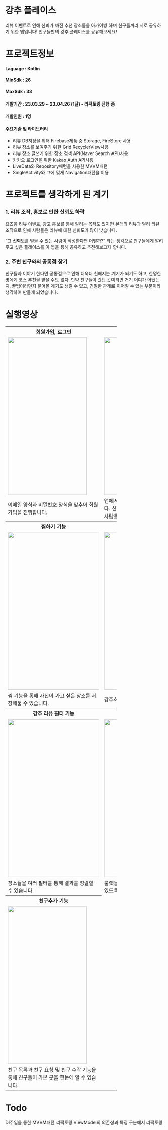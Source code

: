 # 강추 플레이스
리뷰 이벤트로 인해 신뢰가 깨진 추천 장소들을 아카이빙 하며 친구들끼리 서로 공유하기 위한 앱입니다!
친구들만의 강추 플레이스를 공유해보세요!

# 프로젝트정보 

 #### Laguage : Kotlin
 #### MinSdk : 26  
 #### MaxSdk : 33   
 #### 개발기간 : 23.03.29 ~ 23.04.26 (1달) - 리팩토링 진행 중  
 #### 개발인원 : 1명 
 #### 주요기술 및 라이브러리
 - 리뷰 DB저장을 위해 Firebase제품 중 Storage, FireStore 사용
 - 리뷰 장소를 보여주기 위한 Grid RecyclerView사용
 - 리뷰 장소 글쓰기 위한 장소 검색 API(Naver Search API)사용
 - 카카오 로그인을 위한 Kakao Auth API사용
 - LiveData와 Repository패턴을 사용한 MVVM패턴
 - SingleActivity와 그에 맞게 Navigation패턴을 이용

# 프로젝트를 생각하게 된 계기

### 1. 리뷰 조작, 홍보로 인한 신뢰도 하락

요즈음 리뷰 이벤트, 광고 홍보를 통해 알리는 목적도 있지만 본래의 리뷰과 달리 리뷰 조작으로 인해 사람들은 리뷰에 대한 신뢰도가 많이 낮습니다.

“그 **신뢰도**를 믿을 수 있는 사람이 작성한다면 어떻까?” 라는 생각으로 친구들에게 알려주고 싶은 플레이스를 이 앱을 통해 공유하고 추천해보고자 합니다.

### 2. 주변 친구와의 공통점 찾기

친구들과 이야기 한다면 공통점으로 인해 더욱더 친해지는 계기가 되기도 하고, 한명한명에게 코스 추천을 받을 수도 없다. 만약 친구들이 갔던 곳이라면 거기 어디가 어땠는지, 꿀팁이라던지 물어볼 계기도 생길 수 있고, 긴밀한 관계로 이어질 수 있는 부분이라 생각하여 만들게 되었습니다.

# 실행영상

<table style="width:70%;">
  <tr>
    <th style="text-align:center;"><b> 회원가입, 로그인</b></th>
    <th style="text-align:center;"><b> 강추 화면 및 상세 페이지 </b></th>
  </tr>
  <tr>
    <td><img src="https://github.com/incava/GangChuPlace/assets/68988975/2a2c61d2-41a2-40e3-80b1-30ccf5ffc381.gif" width="250" height="500"/></td>
    <td><img src="https://github.com/incava/GangChuPlace/assets/68988975/5e259f4b-b2ee-4d1b-8815-1539432fa5d1.gif" width="250" height="500"/></td>
  </tr>
  <tr>
    <td>이메일 양식과 비밀번호 양식을 맞추어 회원가입을 진행합니다.</td>
    <td>앱에서 사용한 사람들이 보는 강추 화면입니다. 친추 추천이 몇 명인지 볼 수 있고, 어떤사람들이 리뷰를 남겼는지 확인 가능합니다.</td>
  </tr>
    <tr>
  <th style="text-align:center;"><b> 찜하기 기능 </b></th>
      <th style="text-align:center;"><b> 강추 리뷰 쓰기 </b></th>
  </tr>
  <tr>
    <td><img src="https://github.com/incava/GangChuPlace/assets/68988975/44a9d0ac-ba13-4e63-ba0a-763c661b829e.gif" width="290" height="500"/></td>
    <td><img src="https://github.com/incava/GangChuPlace/assets/68988975/4bf049cd-db48-40fa-b2c5-a9421e04b2a6.gif" width="290" height="500"/></td>
  </tr>
  <tr>
    <td>찜 기능을 통해 자신이 가고 싶은 장소를 저장해둘 수 있습니다.</td>
    <td>강추하는 장소에 리뷰를 달 수 있습니다.</td>
  </tr>
  
 <tr>
    <th style="text-align:center;"><b> 강추 리뷰 필터 기능 </b></th>
    <th style="text-align:center;"><b> 룰렛 기능 </b></th>
  </tr>
  <tr>
    <td><img src="https://github.com/incava/GangChuPlace/assets/68988975/1d9a623f-b24d-4521-947e-9b8b3029bb48.gif" width="290" height="500"/></td>
    <td><img src="https://github.com/incava/GangChuPlace/assets/68988975/11f95d37-51d8-4df9-804b-a17150072859.gif" width="250" height="500"/></td>
  </tr>
  <tr>
    <td>장소들을 여러 필터를 통해 결과를 정렬할 수 있습니다.</td>
    <td>룰렛을 통해 고민되는 장소들 중 선택할 수 있도록 도움을 줄 수 있습니다.</td>
  </tr>
   <tr>
      <th style="text-align:center;"><b> 친구추가 기능 </b></th>
  </tr>
  <tr>
     <td><img src="https://github.com/incava/GangChuPlace/assets/68988975/7b42898c-e607-490e-bfdf-1b9b1f00a792.gif" width="250" height="500"/></td>
  </tr>
  <tr>
        <td>친구 목록과 친구 요청 및 친구 수락 기능을 통해 친구들이 가본 곳을 한눈에 알 수 있습니다.</td>
  </tr>
</table>





# Todo 
DI주입을 통한 MVVM패턴 리팩토링
ViewModel의 의존성과 특징 구분해서 리팩토링


